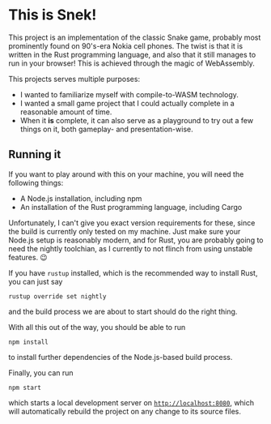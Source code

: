This is Snek!
=============

This project is an implementation of the classic Snake game,
probably most prominently found on 90's-era Nokia cell phones.
The twist is that it is written in the Rust programming language,
and also that it still manages to run in your browser!
This is achieved through the magic of WebAssembly.

This projects serves multiple purposes:

- I wanted to familiarize myself
  with compile-to-WASM technology.
- I wanted a small game project
  that I could actually complete
  in a reasonable amount of time.
- When it **is** complete,
  it can also serve as a playground
  to try out a few things on it,
  both gameplay- and presentation-wise.

Running it
----------

If you want to play around with this on your machine,
you will need the following things:

- A Node.js installation,
  including npm
- An installation of the Rust programming language,
  including Cargo

Unfortunately, I can't give you exact version requirements for these,
since the build is currently only tested on my machine.
Just make sure your Node.js setup is reasonably modern,
and for Rust, you are probably going to need the nightly toolchian,
as I currently to not flinch from using unstable features. :wink:

If you have `rustup` installed,
which is the recommended way to install Rust,
you can just say

    rustup override set nightly

and the build process we are about to start
should do the right thing.

With all this out of the way,
you should be able to run

    npm install

to install further dependencies
of the Node.js-based build process.

Finally, you can run

    npm start

which starts a local development server
on [`http://localhost:8080`](http://localhost:8080),
which will automatically rebuild the project
on any change to its source files.
